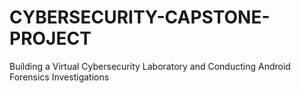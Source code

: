 # CYBERSECURITY-CAPSTONE-PROJECT
Building a Virtual Cybersecurity Laboratory and Conducting Android Forensics Investigations
